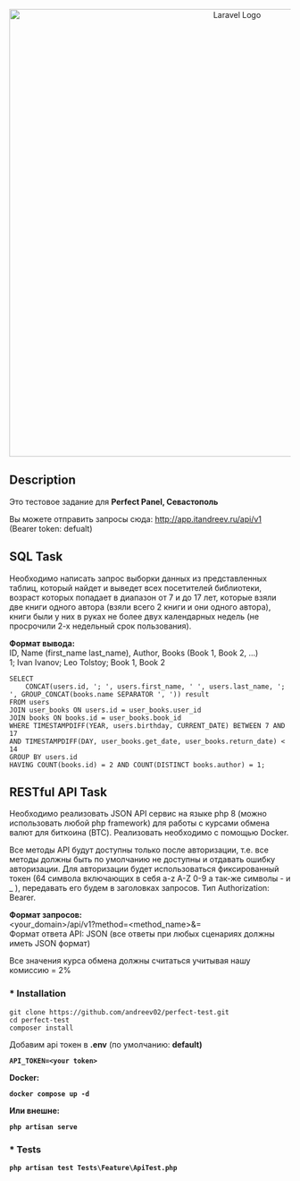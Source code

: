 <p align="center"><a href="https://i.imgur.com/YLqPT0A.png" target="_blank"><img src="https://i.imgur.com/YLqPT0A.png" width="800" alt="Laravel Logo"></a></p>

## Description
Это тестовое задание для <b>Perfect Panel, Севастополь</b>

Вы можете отправить запросы сюда: <a href="http://app.itandreev.ru/api/v1">http://app.itandreev.ru/api/v1</a> (Bearer token: defualt)

## SQL Task
Необходимо написать запрос выборки данных из представленных таблиц,
который найдет и выведет всех посетителей библиотеки, возраст которых
попадает в диапазон от 7 и до 17 лет, которые взяли две книги одного автора
(взяли всего 2 книги и они одного автора), книги были у них в руках не более
двух календарных недель (не просрочили 2-х недельный срок пользования).

<b>Формат вывода:</b><br>
ID, Name (first_name last_name), Author, Books (Book 1, Book 2, ...)<br>
1; Ivan Ivanov; Leo Tolstoy; Book 1, Book 2

```
SELECT
	CONCAT(users.id, '; ', users.first_name, ' ', users.last_name, '; ', GROUP_CONCAT(books.name SEPARATOR ', ')) result
FROM users
JOIN user_books ON users.id = user_books.user_id
JOIN books ON books.id = user_books.book_id
WHERE TIMESTAMPDIFF(YEAR, users.birthday, CURRENT_DATE) BETWEEN 7 AND 17
AND TIMESTAMPDIFF(DAY, user_books.get_date, user_books.return_date) < 14
GROUP BY users.id
HAVING COUNT(books.id) = 2 AND COUNT(DISTINCT books.author) = 1;
```

## RESTful API Task
Необходимо реализовать JSON API сервис на языке php 8 (можно использовать
любой php framework) для работы с курсами обмена валют для биткоина (BTC).
Реализовать необходимо с помощью Docker.

Все методы API будут доступны только после авторизации, т.е. все методы должны
быть по умолчанию не доступны и отдавать ошибку авторизации.
Для авторизации будет использоваться фиксированный токен (64 символа
включающих в себя a-z A-Z 0-9 а так-же символы - и _ ), передавать его будем в
заголовках запросов. Тип Authorization: Bearer.

<b>Формат запросов:</b><br>
<your_domain>/api/v1?method=<method_name>&<parameter>=<value><br>
Формат ответа API: JSON (все ответы при любых сценариях должны иметь JSON
формат)

Все значения курса обмена должны считаться учитывая нашу комиссию = 2%

### * Installation
```
git clone https://github.com/andreev02/perfect-test.git
cd perfect-test
composer install
```
Добавим api токен в <b>.env</b> (по умолчанию: <b>default<b>)
```
API_TOKEN=<your token>
```
Docker:
```
docker compose up -d
```
Или внешне:
```
php artisan serve
```
### * Tests
```
php artisan test Tests\Feature\ApiTest.php
```
